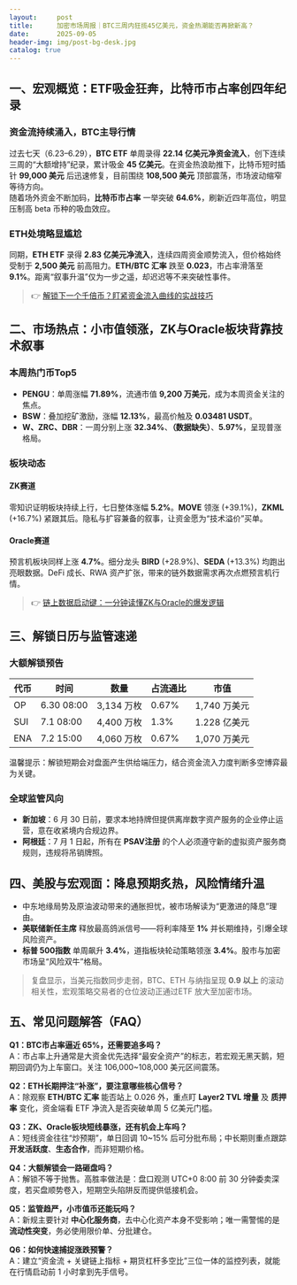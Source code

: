```yaml
---
layout:     post
title:      加密市场周报｜BTC三周内狂揽45亿美元，资金热潮能否再掀新高？
date:       2025-09-05
header-img: img/post-bg-desk.jpg
catalog: true
---
```


## 一、宏观概览：ETF吸金狂奔，比特币市占率创四年纪录

### 资金流持续涌入，BTC主导行情
过去七天（6.23–6.29），**BTC ETF** 单周录得 **22.14 亿美元净资金流入**，创下连续三周的“大额增持”纪录，累计吸金 **45 亿美元**。在资金热浪助推下，比特币短时插针 **99,000 美元** 后迅速修复，目前围绕 **108,500 美元** 顶部震荡，市场波动缩窄等待方向。  
随着场外资金不断加码，**比特币市占率** 一举突破 **64.6%**，刷新近四年高位，明显压制高 beta 币种的吸血效应。

### ETH处境略显尴尬
同期，**ETH ETF** 录得 **2.83 亿美元净流入**，连续四周资金顺势流入，但价格始终受制于 **2,500 美元** 前高阻力。**ETH/BTC 汇率** 跌至 **0.023**，市占率滑落至 **9.1%**。距离“叙事升温”仅为一步之遥，却迟迟等不来突破性事件。

> 👉 [解锁下一个千倍币？盯紧资金流入曲线的实战技巧](https://okxdog.com/)

## 二、市场热点：小市值领涨，ZK与Oracle板块背靠技术叙事

### 本周热门币Top5
- **PENGU**：单周涨幅 **71.89%**，流通市值 **9,200 万美元**，成为本周资金关注的焦点。
- **BSW**：叠加挖矿激励，涨幅 **12.13%**，最高价触及 **0.03481 USDT**。
- **W、ZRC、DBR**：一周分别上涨 **32.34%**、**（数据缺失）**、**5.97%**，呈现普涨格局。

### 板块动态
#### ZK赛道
零知识证明板块持续上行，七日整体涨幅 **5.2%**。**MOVE** 领涨 (+39.1%)，**ZKML** (+16.7%) 紧跟其后。隐私与扩容兼备的叙事，让资金愿为“技术溢价”买单。

#### Oracle赛道
预言机板块同样上涨 **4.7%**。细分龙头 **BIRD** (+28.9%)、**SEDA** (+13.3%) 均跑出亮眼数据。DeFi 成长、RWA 资产扩张，带来的链外数据需求再次点燃预言机行情。

> 👉 [链上数据启动键：一分钟读懂ZK与Oracle的爆发逻辑](https://okxdog.com/)

## 三、解锁日历与监管速递

### 大额解锁预告
| 代币 | 时间 | 数量 | 占流通比 | 市值 |
|------|------|------|-----------|------|
| OP | 6.30 08:00 | 3,134 万枚 | 0.67% | 1,740 万美元 |
| SUI | 7.1 08:00 | 4,400 万枚 | 1.3% | 1.228 亿美元 |
| ENA | 7.2 15:00 | 4,060 万枚 | 0.67% | 1,070 万美元 |

温馨提示：解锁短期会对盘面产生供给端压力，结合资金流入力度判断多空博弈最为关键。

### 全球监管风向
- **新加坡**：6 月 30 日前，要求本地持牌但提供离岸数字资产服务的企业停止运营，意在收紧境内合规边界。
- **阿根廷**：7 月 1 日起，所有在 **PSAV注册** 的个人必须遵守新的虚拟资产服务商规则，违规将吊销牌照。

## 四、美股与宏观面：降息预期炙热，风险情绪升温

- 中东地缘局势及原油波动带来的通胀担忧，被市场解读为“更激进的降息”理由。  
- **美联储新任主席** 释放最高鸽派信号——将利率降至 **1%** 并长期维持，引爆全球风险资产。  
- **标普 500指数** 单周飙升 **3.4%**，道指板块轮动策略领涨 **3.4%**。股市与加密市场呈“风险双牛”格局。

> 复盘显示，当美元指数同步走弱，BTC、ETH 与纳指呈现 **0.9 以上** 的滚动相关性，宏观策略交易者的仓位波动正通过ETF 放大至加密市场。

## 五、常见问题解答（FAQ）

**Q1：BTC市占率逼近 65%，还需要追多吗？**  
A：市占率上升通常是大资金优先选择“最安全资产”的标志，若宏观无黑天鹅，短期回调仍为上车窗口。关注 106,000~108,000 美元区间震荡。

**Q2：ETH长期押注“补涨”，要注意哪些核心信号？**  
A：除观察 **ETH/BTC 汇率** 能否站上 0.026 外，重点盯 **Layer2 TVL 增量** 及 **质押率** 变化，资金端看 ETF 净流入是否突破单周 5 亿美元门槛。

**Q3：ZK、Oracle板块短线暴涨，还有机会上车吗？**  
A：短线资金往往“炒预期”，单日回调 10~15% 后可分批布局；中长期则重点跟踪 **开发活跃度**、**生态合作**，而非短期价格。

**Q4：大额解锁会一路砸盘吗？**  
A：解锁不等于抛售。高胜率做法是：盘口观测 UTC+0 8:00 前 30 分钟委卖深度，若买盘顺势卷入，短期空头陷阱反而提供低接机会。

**Q5：监管趋严，小市值币还能玩吗？**  
A：新规主要针对 **中心化服务商**，去中心化资产本身不受影响；唯一需警惕的是 **流动性突变**，务必使用限价单、分批建仓。

**Q6：如何快速捕捉涨跌预警？**  
A：建立“资金流 + 关键链上指标 + 期货杠杆多空比”三位一体的监控列表，就能在行情启动前 1 小时拿到先手信号。